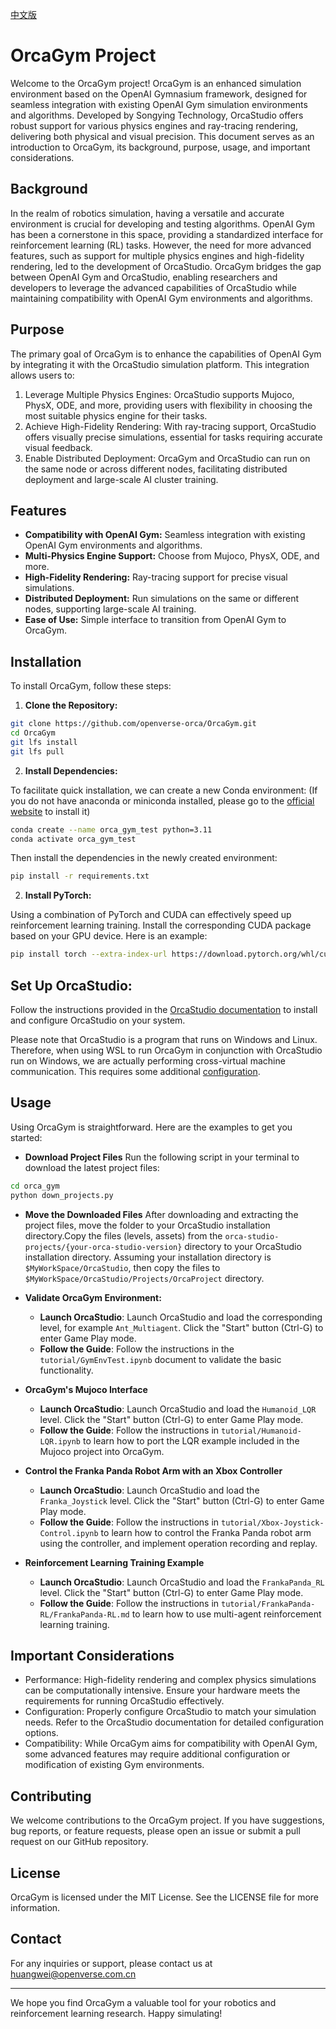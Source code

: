 [中文版](doc/README-CN.md)
# OrcaGym Project
Welcome to the OrcaGym project! OrcaGym is an enhanced simulation environment based on the OpenAI Gymnasium framework, designed for seamless integration with existing OpenAI Gym simulation environments and algorithms. Developed by Songying Technology, OrcaStudio offers robust support for various physics engines and ray-tracing rendering, delivering both physical and visual precision. This document serves as an introduction to OrcaGym, its background, purpose, usage, and important considerations.

## Background
In the realm of robotics simulation, having a versatile and accurate environment is crucial for developing and testing algorithms. OpenAI Gym has been a cornerstone in this space, providing a standardized interface for reinforcement learning (RL) tasks. However, the need for more advanced features, such as support for multiple physics engines and high-fidelity rendering, led to the development of OrcaStudio. OrcaGym bridges the gap between OpenAI Gym and OrcaStudio, enabling researchers and developers to leverage the advanced capabilities of OrcaStudio while maintaining compatibility with OpenAI Gym environments and algorithms.

## Purpose
The primary goal of OrcaGym is to enhance the capabilities of OpenAI Gym by integrating it with the OrcaStudio simulation platform. This integration allows users to:

1. Leverage Multiple Physics Engines: OrcaStudio supports Mujoco, PhysX, ODE, and more, providing users with flexibility in choosing the most suitable physics engine for their tasks.
2. Achieve High-Fidelity Rendering: With ray-tracing support, OrcaStudio offers visually precise simulations, essential for tasks requiring accurate visual feedback.
3. Enable Distributed Deployment: OrcaGym and OrcaStudio can run on the same node or across different nodes, facilitating distributed deployment and large-scale AI cluster training.

## Features
* **Compatibility with OpenAI Gym:** Seamless integration with existing OpenAI Gym environments and algorithms.
* **Multi-Physics Engine Support:** Choose from Mujoco, PhysX, ODE, and more.
* **High-Fidelity Rendering:** Ray-tracing support for precise visual simulations.
* **Distributed Deployment:** Run simulations on the same or different nodes, supporting large-scale AI training.
* **Ease of Use:** Simple interface to transition from OpenAI Gym to OrcaGym.

## Installation
To install OrcaGym, follow these steps:

1. **Clone the Repository:**

```bash
git clone https://github.com/openverse-orca/OrcaGym.git
cd OrcaGym
git lfs install
git lfs pull
```

2. **Install Dependencies:**

To facilitate quick installation, we can create a new Conda environment: (If you do not have anaconda or miniconda installed, please go to the [official website](https://www.anaconda.com/) to install it)
```bash
conda create --name orca_gym_test python=3.11
conda activate orca_gym_test
```

Then install the dependencies in the newly created environment:
```bash
pip install -r requirements.txt
```

2. **Install PyTorch:**

Using a combination of PyTorch and CUDA can effectively speed up reinforcement learning training. Install the corresponding CUDA package based on your GPU device. Here is an example:
```bash
pip install torch --extra-index-url https://download.pytorch.org/whl/cu12x
```

## Set Up OrcaStudio:

Follow the instructions provided in the [OrcaStudio documentation](URL:http://orca3d.cn/) to install and configure OrcaStudio on your system.

Please note that OrcaStudio is a program that runs on Windows and Linux. Therefore, when using WSL to run OrcaGym in conjunction with OrcaStudio run on Windows, we are actually performing cross-virtual machine communication. This requires some additional [configuration](./doc/setup-wsl-grpc-communication.md).


## Usage
Using OrcaGym is straightforward. Here are the examples to get you started:
* **Download Project Files**
Run the following script in your terminal to download the latest project files:
```bash
cd orca_gym
python down_projects.py
```
* **Move the Downloaded Files**
After downloading and extracting the project files, move the folder to your OrcaStudio installation directory.Copy the files (levels, assets) from the `orca-studio-projects/{your-orca-studio-version}` directory to your OrcaStudio installation directory. Assuming your installation directory is `$MyWorkSpace/OrcaStudio`, then copy the files to `$MyWorkSpace/OrcaStudio/Projects/OrcaProject` directory.


* **Validate OrcaGym Environment:**
    * **Launch OrcaStudio**: Launch OrcaStudio and load the corresponding level, for example `Ant_Multiagent`. Click the "Start" button (Ctrl-G) to enter Game Play mode.
    * **Follow the Guide**: Follow the instructions in the `tutorial/GymEnvTest.ipynb` document to validate the basic functionality.

* **OrcaGym's Mujoco Interface**
    * **Launch OrcaStudio**: Launch OrcaStudio and load the `Humanoid_LQR` level. Click the "Start" button (Ctrl-G) to enter Game Play mode.
    * **Follow the Guide**: Follow the instructions in `tutorial/Humanoid-LQR.ipynb` to learn how to port the LQR example included in the Mujoco project into OrcaGym.

* **Control the Franka Panda Robot Arm with an Xbox Controller**
    * **Launch OrcaStudio**: Launch OrcaStudio and load the `Franka_Joystick` level. Click the "Start" button (Ctrl-G) to enter Game Play mode.
    * **Follow the Guide**: Follow the instructions in `tutorial/Xbox-Joystick-Control.ipynb` to learn how to control the Franka Panda robot arm using the controller, and implement operation recording and replay.

* **Reinforcement Learning Training Example**
    * **Launch OrcaStudio**: Launch OrcaStudio and load the `FrankaPanda_RL` level. Click the "Start" button (Ctrl-G) to enter Game Play mode.
    * **Follow the Guide**: Follow the instructions in `tutorial/FrankaPanda-RL/FrankaPanda-RL.md` to learn how to use multi-agent reinforcement learning training.


## Important Considerations
* Performance: High-fidelity rendering and complex physics simulations can be computationally intensive. Ensure your hardware meets the requirements for running OrcaStudio effectively.
* Configuration: Properly configure OrcaStudio to match your simulation needs. Refer to the OrcaStudio documentation for detailed configuration options.
* Compatibility: While OrcaGym aims for compatibility with OpenAI Gym, some advanced features may require additional configuration or modification of existing Gym environments.

## Contributing
We welcome contributions to the OrcaGym project. If you have suggestions, bug reports, or feature requests, please open an issue or submit a pull request on our GitHub repository.

## License
OrcaGym is licensed under the MIT License. See the LICENSE file for more information.

## Contact
For any inquiries or support, please contact us at huangwei@openverse.com.cn

---

We hope you find OrcaGym a valuable tool for your robotics and reinforcement learning research. Happy simulating!
